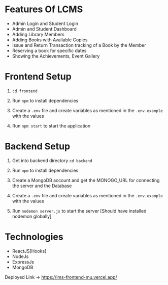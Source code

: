 

# Features Of LCMS 

- Admin Login and Student Login
- Admin and Student Dashboard
- Adding Library Members
- Adding Books with Available Copies
- Issue and Return Transaction tracking of a Book by the Member
- Reserving a book for specific dates
- Showing the Achievements, Event Gallery


# Frontend Setup

1. 
   `cd frontend`

2. Run `npm` to install dependencies

3. Create a `.env` file and create variables as mentioned in the `.env.example` with the values

4. Run `npm start` to start the application

# Backend Setup 

1. Get into backend directory `cd backend`

2. Run `npm` to install dependencies

3. Create a MongoDB account and get the MONOGO_URL for connecting the server and the Database

4. Create a `.env` file and create variables as mentioned in the `.env.example` with the values

5. Run `nodemon server.js` to start the server [Should have installed nodemon globally]

# Technologies 

- ReactJS[Hooks]
- NodeJs
- ExpressJs
- MongoDB




Deployed Link -> https://lms-frontend-mu.vercel.app/
